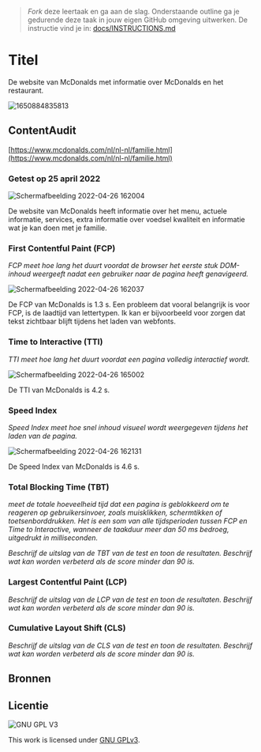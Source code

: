 > _Fork_ deze leertaak en ga aan de slag. Onderstaande outline ga je gedurende deze taak in jouw eigen GitHub omgeving uitwerken. De instructie vind je in: [docs/INSTRUCTIONS.md](docs/INSTRUCTIONS.md)

# Titel
De website van McDonalds met informatie over McDonalds en het restaurant.

![1650884835813](https://user-images.githubusercontent.com/69635977/165077450-969547ec-0e65-45b6-8f6a-c456d1ae8b0a.png)

## ContentAudit
[https://www.mcdonalds.com/nl/nl-nl/familie.html](https://www.mcdonalds.com/nl/nl-nl/familie.html)

### Getest op 25 april 2022
![Schermafbeelding 2022-04-26 162004](https://user-images.githubusercontent.com/69635977/165322705-8541ddea-bfc7-4301-a8c8-1207df0027bf.png)

De website van McDonalds heeft informatie over het menu, actuele informatie, services, extra informatie over voedsel kwaliteit en informatie wat je kan doen met je familie.

### First Contentful Paint (FCP)
*FCP meet hoe lang het duurt voordat de browser het eerste stuk DOM-inhoud weergeeft nadat een gebruiker naar de pagina heeft genavigeerd.*

![Schermafbeelding 2022-04-26 162037](https://user-images.githubusercontent.com/69635977/165322792-3ed2c536-e5a7-43eb-bce2-f1dd6a0b98c5.png)

De FCP van McDonalds is 1.3 s. Een probleem dat vooral belangrijk is voor FCP, is de laadtijd van lettertypen. Ik kan er bijvoorbeeld voor zorgen dat tekst zichtbaar blijft tijdens het laden van webfonts.

### Time to Interactive (TTI)
*TTI meet hoe lang het duurt voordat een pagina volledig interactief wordt.*

![Schermafbeelding 2022-04-26 165002](https://user-images.githubusercontent.com/69635977/165331140-e3e90e8d-acd0-4a1e-96b9-c603517e4af8.png)

De TTI van McDonalds is 4.2 s.

### Speed Index
*Speed Index meet hoe snel inhoud visueel wordt weergegeven tijdens het laden van de pagina.*

![Schermafbeelding 2022-04-26 162131](https://user-images.githubusercontent.com/69635977/165322469-c44d1f80-d176-423b-9de6-bb225b77c5d6.png)

De Speed Index van McDonalds is 4.6 s.

### Total Blocking Time (TBT)
*meet de totale hoeveelheid tijd dat een pagina is geblokkeerd om te reageren op gebruikersinvoer, zoals muisklikken, schermtikken of toetsenborddrukken. Het is een som van alle tijdsperioden tussen FCP en Time to Interactive, wanneer de taakduur meer dan 50 ms bedroeg, uitgedrukt in milliseconden.*

_Beschrijf de uitslag van de TBT van de test en toon de resultaten. Beschrijf wat kan worden verbeterd als de score minder dan 90 is._

### Largest Contentful Paint (LCP)
_Beschrijf de uitslag van de LCP van de test en toon de resultaten. Beschrijf wat kan worden verbeterd als de score minder dan 90 is._

### Cumulative Layout Shift (CLS)
_Beschrijf de uitslag van de CLS van de test en toon de resultaten. Beschrijf wat kan worden verbeterd als de score minder dan 90 is._

## Bronnen

## Licentie

![GNU GPL V3](https://www.gnu.org/graphics/gplv3-127x51.png)

This work is licensed under [GNU GPLv3](./LICENSE).
